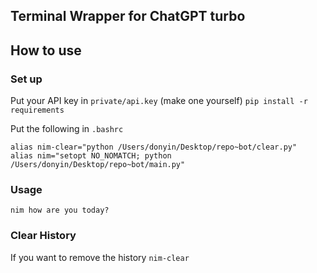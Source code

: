 ## Terminal Wrapper for ChatGPT turbo

## How to use
### Set up
Put your API key in ```private/api.key``` (make one yourself)
```pip install -r requirements```

Put the following in ```.bashrc```

```
alias nim-clear="python /Users/donyin/Desktop/repo~bot/clear.py"
alias nim="setopt NO_NOMATCH; python /Users/donyin/Desktop/repo~bot/main.py"
```

### Usage
```nim how are you today?```

### Clear History
If you want to remove the history
```nim-clear```